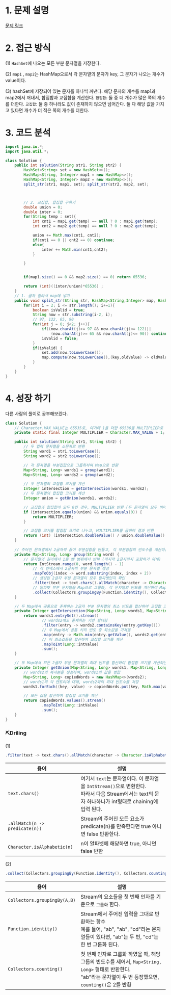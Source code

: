 # 1. 문제 설명

[문제 링크](https://school.programmers.co.kr/learn/courses/30/lessons/17677)

# 2. 접근 방식

(1) `HashSet`에 나오는 모든 부분 문자열을 저장한다. 

(2) `map1` , `map2`는 HashMap으로서 각 문자열의 문자가 key, 그 문자가 나오는 개수가 value이다. 

(3) hashSet에 저장되어 있는 문자를 하나씩 꺼낸다. 해당 문자의 개수를 map1과 map2에서 꺼내서, 합집합과 교집합을 계산한다. 
`합집합`: 둘 중 더 개수가 많은 쪽의 개수를 더한다.
`교집합`: 둘 중 하나라도 값이 존재하지 않으면 넘어간다. 둘 다 해당 값을 가지고 있다면 개수가 더 적은 쪽의 개수를 더한다.

# 3. 코드 분석

```java
import java.io.*;
import java.util.*;

class Solution {
    public int solution(String str1, String str2) {
        HashSet<String> set = new HashSet<>();
        HashMap<String, Integer> map1 = new HashMap<>();
        HashMap<String, Integer> map2 = new HashMap<>();
        split_str(str1, map1, set); split_str(str2, map2, set);



        // 2. 교집합, 합집합 구하기
        double union = 0;
        double inter = 0;
        for(String temp : set){
            int cnt1 = map1.get(temp) == null ? 0 : map1.get(temp);
            int cnt2 = map2.get(temp) == null ? 0 : map2.get(temp);

            union += Math.max(cnt1, cnt2);
            if(cnt1 == 0 || cnt2 == 0) continue;
            else{
                inter += Math.min(cnt1,cnt2);
            }

        }


        if(map1.size() == 0 && map2.size() == 0) return 65536;

        return (int)((inter/union)*65536) ;
    }
    // 1. 글자 잘라서 map에 넣기
    public void split_str(String str, HashMap<String,Integer> map, HashSet<String> set) {
        for(int i = 2; i <= str.length(); i+=1){
            boolean isValid = true;
            String now = str.substring(i-2, i);
            // 97, 122, 65, 90
            for(int j = 0; j<2; j++){
                if((now.charAt(j)>= 97 && now.charAt(j)<= 122)||
                    (now.charAt(j)>= 65 && now.charAt(j)<= 90)) continue;
                isValid = false;
            }
            if(isValid) {
                set.add(now.toLowerCase());
                map.compute(now.toLowerCase(),(key,oldValue) -> oldValue== null? 1 : oldValue+1);
            }
        }
    }
}
```

# 4. 성장 하기

다른 사람의 풀이로 공부해보겠다.

```java
class Solution {
    // Character.MAX_VALUE는 65535로, 여기에 1을 더한 65536을 MULTIPLIER로 설정
    private static final Integer MULTIPLIER = Character.MAX_VALUE + 1;

    public int solution(String str1, String str2) {
        // 두 입력 문자열을 소문자로 변환
        String word1 = str1.toLowerCase();
        String word2 = str2.toLowerCase();

        // 각 문자열을 부분집합으로 그룹화하여 Map으로 반환
        Map<String, Long> words1 = group(word1);
        Map<String, Long> words2 = group(word2);

        // 두 문자열의 교집합 크기를 계산
        Integer intersection = getIntersection(words1, words2);
        // 두 문자열의 합집합 크기를 계산
        Integer union = getUnion(words1, words2);

        // 교집합과 합집합이 모두 0인 경우, MULTIPLIER 반환 (두 문자열이 모두 비어있을 경우)
        if (intersection.equals(union) && union.equals(0)) {
            return MULTIPLIER;
        }

        // 교집합 크기를 합집합 크기로 나누고, MULTIPLIER를 곱하여 결과 반환
        return (int) (intersection.doubleValue() / union.doubleValue() * MULTIPLIER);
    }
    
    // 주어진 문자열에서 2글자씩 끊어 부분집합을 만들고, 각 부분집합의 빈도수를 계산하는 함수
    private Map<String, Long> group(String word) {
        // 문자열의 길이에서 1을 뺀 범위에서 반복 (마지막 2글자까지 포함하기 위해)
        return IntStream.range(0, word.length() - 1)
            // 각 인덱스에서 2글자씩 부분 문자열 생성
            .mapToObj(index -> word.substring(index, index + 2))
            // 생성된 2글자 부분 문자열이 모두 알파벳인지 확인
            .filter(text -> text.chars().allMatch(character -> Character.isAlphabetic((char) character)))
            // 알파벳 부분 문자열을 Map으로 그룹화, 각 문자열의 빈도를 계산하여 Map으로 반환
            .collect(Collectors.groupingBy(Function.identity(), Collectors.counting()));
    }

    // 두 Map에서 공통으로 존재하는 2글자 부분 문자열의 최소 빈도를 합산하여 교집합 크기를 계산하는 함수
    private Integer getIntersection(Map<String, Long> words1, Map<String, Long> words2) {
        return words1.entrySet().stream()
                // words2에도 존재하는 키만 필터링
                .filter(entry -> words2.containsKey(entry.getKey()))
                // 두 Map에서 공통 키의 빈도 중 최소값을 가져옴
                .map(entry -> Math.min(entry.getValue(), words2.get(entry.getKey())))
                // 이 최소값들을 합산하여 교집합 크기를 계산
                .mapToInt(Long::intValue)
                .sum();
    }

    // 두 Map에서 모든 2글자 부분 문자열의 최대 빈도를 합산하여 합집합 크기를 계산하는 함수
    private Integer getUnion(Map<String, Long> words1, Map<String, Long> words2) {
        // words2의 복사본을 생성하여, words1의 값을 병합
        Map<String, Long> copiedWords = new HashMap<>(words2);
        // words1의 각 엔트리에 대해, words2와의 최대 빈도수를 저장
        words1.forEach((key, value) -> copiedWords.put(key, Math.max(value, words2.getOrDefault(key, 0L))));

        // 모든 값을 합산하여 합집합 크기를 계산
        return copiedWords.values().stream()
                .mapToInt(Long::intValue)
                .sum();
    }
}
```

### ⛏️Driling

(1)

```java
.filter(text -> text.chars().allMatch(character -> Character.isAlphabetic((char) character)))
```

| 용어                           | 설명                                                         |
| ------------------------------ | ------------------------------------------------------------ |
| `text.chars()`                 | 여기서 `text`는 문자열이다. 이 문자열을 `IntStream()`으로 변환한다.<br />따라서 다음 Stream에서는 text의 문자 하나하나가 int형태로 chaining에 입력 된다. |
| `.allMatch(n -> predicate(n))` | Stream의 주어진 모든 요소가 predicate(n)를 만족한다면 true 아니면 false 반환한다. |
| `Character.isAlphabetic(n)`    | n이 알파벳에 해당하면 true, 아니면 false 반환                |



(2)

```java
.collect(Collectors.groupingBy(Function.identity(), Collectors.counting()));
```

| 용어                         | 설명                                                         |
| ---------------------------- | ------------------------------------------------------------ |
| `Collectors.groupingBy(A,B)` | Stream의 요소들을 첫 번째 인자를 기준으로 `그룹화` 한다.     |
| `Function.identity()`        | Stream에서 주어진 입력을 그대로 반환하는 함수<br />예를 들어, "ab", "ab", "cd"라는 문자열들이 있다면, "ab"는 두 번, "cd"는 한 번 그룹화 된다. |
| `Collectors.counting()`      | 첫 번째 인자로 그룹화 하였을 때, 해당 그룹의 빈도수를 세어서, `Map<String, Long>` 형태로 반환한다.<br /> "ab"라는 문자열이 두 번 등장했으면, `counting()`은 2를 반환 |

